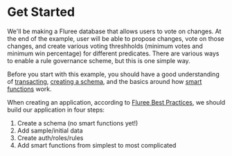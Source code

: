 # Get Started

We'll be making a Fluree database that allows users to vote on changes. At the end of the example, user will be able to propose changes, vote on those changes, and create various voting threshholds (minimum votes and minimum win percentage) for different predicates. There are various ways to enable a rule governance scheme, but this is one simple way.

Before you start with this example, you should have a good understanding of [transacting](/guides/transactions/1.md), [creating a schema](/guides/schema/1.md), and the basics around how [smart functions](/guides/advanced/smart-functions/1.md) work.

When creating an application, according to [Fluree Best Practices](/concepts/infrastructure/best_practices.md), we should build our application in four steps:

1. Create a schema (no smart functions yet!)
2. Add sample/initial data
3. Create auth/roles/rules
4. Add smart functions from simplest to most complicated
